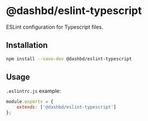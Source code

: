 # @dashbd/eslint-typescript

ESLint configuration for Typescript files.

## Installation

```bash
npm install --save-dev @dashbd/eslint-typescript
```

## Usage

`.eslintrc.js` example:
    
```js
module.exports = {
    extends: ['@dashbd/eslint-typescript']
};
```
